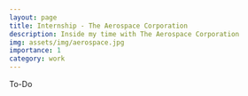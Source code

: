 ```yaml
---
layout: page
title: Internship - The Aerospace Corporation
description: Inside my time with The Aerospace Corporation
img: assets/img/aerospace.jpg
importance: 1
category: work
---
```


To-Do

